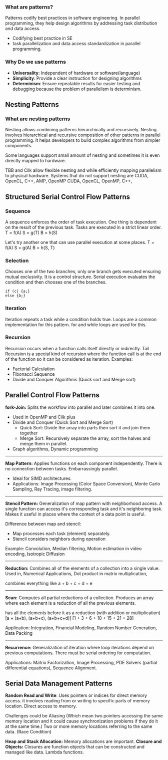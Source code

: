 ### **What are patterns?**
Patterns codify best practices in software engineering. In parallel programming, they help design algorithms by addressing task distribution and data access.
- Codifying best practice in SE
- task parallelization and data access standardization in parallel programming.

### **Why Do we use patterns**
- **Universality**: Independent of hardware or software(language)
- **Simplicity**: Provide a clear instruction for designing algorithms
- **Determinism**: Ensure repeatable results for easier testing and debugging because the problem of parallelism is determinism.


## **Nesting Patterns**
### **What are nesting patterns**
Nesting allows combining patterns hierarchically and recursively.
Nesting involves hierarchical and recursive composition of other patterns in parallel programming. It helps developers to build complex algorithms from simpler components.

Some languages support small amount of nesting and sometimes it is even directly mapped to hardware.

TBB and Cilk allow flexible nesting and while efficiently mapping parallelism to physical hardware.
Systems that do not support nesting are CUDA, OpenCL, C++, AMP, OpenMP
CUDA,
OpenCL,
OpenMP,
C++,

## **Structured Serial Control Flow Patterns**
### Sequence
A sequence enforces the order of task execution. One thing is dependent on the result of the previous task. Tasks are executed in a strict linear order.
T = f(A)
S = g(T)
B = h(S)

Let's try another one that can use parallel execution at some places.
T = f(A)
S = g(A)
B = h(S, T)
### Selection
Chooses one of the two branches, only one branch gets executed ensuring mutual exclusivity. It is a control structure. Serial execution evaluates the condition and then chooses one of the branches.
```
if (c) {a;}
else {b;}
```

### Iteration
Iteration repeats a task while a condition holds true. Loops are a common implementation for this pattern. for and while loops are used for this.

### Recursion
Recursion occurs when a function calls itself directly or indirectly. 
Tail Recursion is a special kind of recursion where the function call is at the end of the function so it can be considered as iteration.
Examples:
- Factorial Calculation
- Fibonacci Sequence
- Divide and Conquer Algorithms (Quick sort and Merge sort)


## **Parallel Control Flow Patterns**
**fork-Join:** Splits the workflow into parallel and later combines it into one.
- Used in OpenMP and Cilk plus
- Divide and Conquer (Quick Sort and Merge Sort)
	- Quick Sort: Divide the array into parts then sort it and join them together
	- Merge Sort: Recursively separate the array, sort the halves and merge them in parallel.
- Graph algorithms, Dynamic programming

------------------------------------------------------------------

**Map Pattern:** Applies functions on each component independently. There is no connection between tasks. Embarrassingly parallel.
- Ideal for SIMD architectures.
- Applications: Image Processing (Color Space Conversion), Monte Carlo Sampling, Ray Tracing, image filtering.

------------------------------------------------------------------

**Stencil Pattern:** Generalization of map pattern with neighborhood access. A single function can access it's corresponding task and it's neighboring task. Makes it useful in places where the context of a data point is useful.

Difference between map and stencil:
- Map processes each task (element) separately.
- Stencil considers neighbors during operation

Example: Convolution, Median filtering, Motion estimation in video encoding, Isotropic Diffusion

------------------------------------------------------------------

**Reduction:** Combines all of the elements of a collection into a single value.
Used in, Numerical Applications, Dot product in matrix multiplication, 

combines everything like a + b + c + d + e

------------------------------------------------------------------

**Scan:** Computes all partial reductions of a collection. Produces an array where each element is a reduction of all the previous elements.

has all the elements before it as a reduction (with addition or multiplication)
[a + (a+b), (a+b+c), (a+b+c+d)]
[1 + 3 + 6 + 10 + 15 + 21 + 28]

Application: Integration, Financial Modeling, Random Number Generation, Data Packing

------------------------------------------------------------------

**Recurrence:** Generalization of iteration where loop iterations depend on previous computations. There must be serial ordering for computation.

Applications: Matrix Factorization, Image Processing, PDE Solvers (partial differential equations), Sequence Alignment.


## Serial Data Management Patterns
**Random Read and Write**: Uses pointers or indices for direct memory access. it involves reading from or writing to specific parts of memory location. Direct access to memory.

Challenges could be Aliasing (Which mean two pointers accessing the same memory location and it could cause synchronization problems if they do it at the same time.) Two or more memory locations referring to the same data. (Race Condition)

**Heap and Stack Allocation:** Memory allocations are important.
**Closure and Objects:**
Closures are function objects that can be constructed and managed like data. Lambda functions.